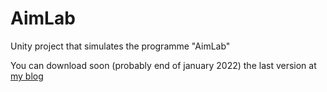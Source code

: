 # AimLab
Unity project that simulates the programme "AimLab"

You can download soon (probably end of january 2022) the last version at [my blog](www.lucadallavilla.altervista.org)
